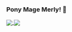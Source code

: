 ### Pony Mage Merly! :unicorn:

<!-- [![AuruTus's GitHub stats](https://github-readme-stats.vercel.app/api?username=AuruTus)](https://github.com/AuruTus/github-readme-stats) -->

<!-- [![Top Langs](https://github-readme-stats.vercel.app/api/top-langs/?username=AuruTus&layout=compact)](https://github.com/AuruTus/github-readme-stats) -->

<a href="https://github-readme-stats.vercel.app/api?username=AuruTus">
  <img align="center" src="https://github-readme-stats.vercel.app/api?username=AuruTus" />
</a>


<a href="https://github-readme-stats.vercel.app/api?username=AuruTus">
  <img align="center" src="https://github-readme-stats.vercel.app/api?username=AuruTus" />
</a>

<!--
**AuruTus/AuruTus** is a ✨ _special_ ✨ repository because its `README.md` (this file) appears on your GitHub profile.

Here are some ideas to get you started:

- 🔭 I’m currently working on ...
- 🌱 I’m currently learning ...
- 👯 I’m looking to collaborate on ...
- 🤔 I’m looking for help with ...
- 💬 Ask me about ...
- 📫 How to reach me: ...
- 😄 Pronouns: ...
- ⚡ Fun fact: ...
-->
